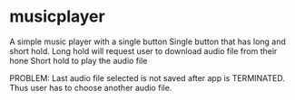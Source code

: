 # musicplayer
A simple music player with a single button
Single button that has long and short hold.
Long hold will request user to download audio file from their hone
Short hold to play the audio file

PROBLEM: Last audio file selected is not saved after app is TERMINATED. Thus user has to choose another audio file.

